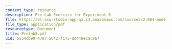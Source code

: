 ```yaml
---
content_type: resource
description: Pre-Lab Exercise for Experiment 5
file: https://ol-ocw-studio-app-qa.s3.amazonaws.com/courses/2-004-modeling-dynamics-and-control-ii-spring-2003/5554cb9947975642f175dd448ecac867_Prelab5.pdf
file_type: application/pdf
resourcetype: Document
title: Prelab5.pdf
uid: 5554cb99-4797-5642-f175-dd448ecac867
---
```

